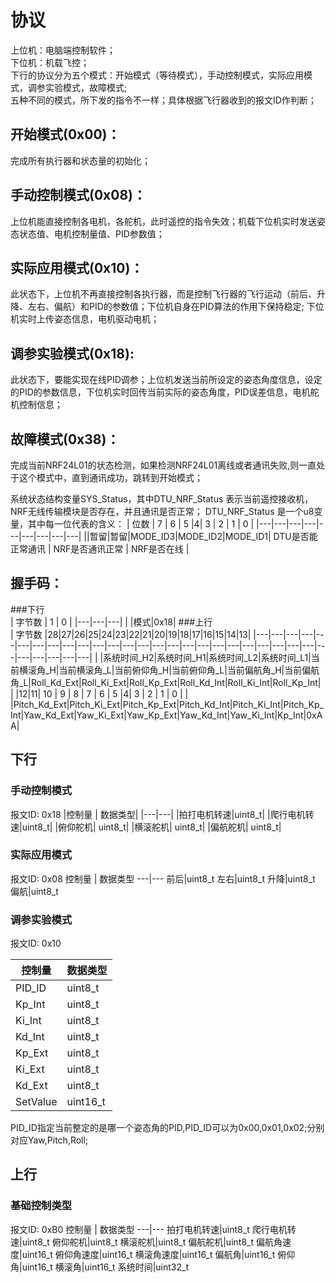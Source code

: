 
# 协议
上位机：电脑端控制软件；  
下位机：机载飞控；  
下行的协议分为五个模式：开始模式（等待模式），手动控制模式，实际应用模式，调参实验模式，故障模式;  
五种不同的模式，所下发的指令不一样；具体根据飞行器收到的报文ID作判断；  
## 开始模式(0x00)：  
完成所有执行器和状态量的初始化；
## 手动控制模式(0x08)：  
上位机能直接控制各电机，各舵机，此时遥控的指令失效；机载下位机实时发送姿态状态值、电机控制量值、PID参数值；  
## 实际应用模式(0x10)：  
此状态下，上位机不再直接控制各执行器，而是控制飞行器的飞行运动（前后、升降、左右、偏航）和PID的参数值；下位机自身在PID算法的作用下保持稳定; 下位机实时上传姿态信息，电机驱动电机；
## 调参实验模式(0x18):  
此状态下，要能实现在线PID调参；上位机发送当前所设定的姿态角度信息，设定的PID的参数信息，下位机实时回传当前实际的姿态角度，PID误差信息，电机舵机控制信息；  
## 故障模式(0x38)： 
完成当前NRF24L01的状态检测，如果检测NRF24L01离线或者通讯失败,则一直处于这个模式中，直到通讯成功，跳转到开始模式；

系统状态结构变量SYS_Status，其中DTU_NRF_Status 表示当前遥控接收机，NRF无线传输模块是否存在，并且通讯是否正常；
DTU_NRF_Status 是一个u8变量，其中每一位代表的含义：
| 位数 | 7 | 6 | 5 |4| 3 | 2 | 1 | 0 |
|---|---|---|---|---|---|---|---|---|
||暂留|暂留|MODE_ID3|MODE_ID2|MODE_ID1| DTU是否能正常通讯 | NRF是否通讯正常 | NRF是否在线 |

## 握手码：  
###下行  
| 字节数 | 1 | 0 |
|---|---|---|
|  |模式|0x18|
###上行  
| 字节数 |28|27|26|25|24|23|22|21|20|19|18|17|16|15|14|13|
|---|---|---|---|---|---|---|---|---|---|---|---|---|---|---|---|---|---|---|---|---|---|---|---|---|---|---|---|---|---|---|
|  |系统时间_H2|系统时间_H1|系统时间_L2|系统时间_L1|当前横滚角_H|当前横滚角_L|当前俯仰角_H|当前俯仰角_L|当前偏航角_H|当前偏航角_L|Roll_Kd_Ext|Roll_Ki_Ext|Roll_Kp_Ext|Roll_Kd_Int|Roll_Ki_Int|Roll_Kp_Int|
| |12|11| 10 | 9 | 8 | 7 | 6 | 5 |4| 3 | 2 | 1 | 0 |
|  |Pitch_Kd_Ext|Pitch_Ki_Ext|Pitch_Kp_Ext|Pitch_Kd_Int|Pitch_Ki_Int|Pitch_Kp_Int|Yaw_Kd_Ext|Yaw_Ki_Ext|Yaw_Kp_Ext|Yaw_Kd_Int|Yaw_Ki_Int|Kp_Int|0xAA|

## 下行

### 手动控制模式

报文ID: 0x18
|控制量 | 数据类型|
|---|---|
|拍打电机转速|uint8_t|
|爬行电机转速|uint8_t|
|俯仰舵机| uint8_t|
|横滚舵机| uint8_t|
|偏航舵机| uint8_t|

### 实际应用模式
报文ID: 0x08
控制量 | 数据类型
---|---
前后|uint8_t
左右|uint8_t
升降|uint8_t
偏航|uint8_t

### 调参实验模式
报文ID: 0x10

控制量 | 数据类型
---|---
PID_ID|uint8_t
Kp_Int|uint8_t
Ki_Int|uint8_t
Kd_Int|uint8_t
Kp_Ext|uint8_t
Ki_Ext|uint8_t
Kd_Ext|uint8_t
SetValue|uint16_t


PID_ID指定当前整定的是哪一个姿态角的PID,PID_ID可以为0x00,0x01,0x02;分别对应Yaw,Pitch,Roll;




## 上行
### 基础控制类型
报文ID: 0xB0
控制量 | 数据类型
---|---
拍打电机转速|uint8_t
爬行电机转速|uint8_t
俯仰舵机|uint8_t
横滚舵机|uint8_t
偏航舵机|uint8_t
偏航角速度|uint16_t
俯仰角速度|uint16_t
横滚角速度|uint16_t
偏航角|uint16_t
俯仰角|uint16_t
横滚角|uint16_t
系统时间|uint32_t




